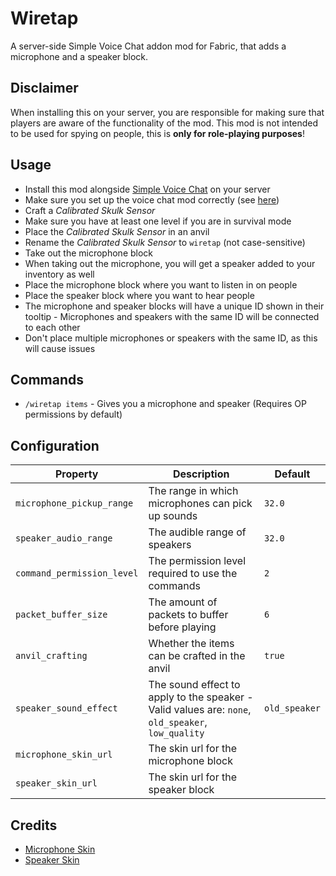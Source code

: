 # Wiretap

A server-side Simple Voice Chat addon mod for Fabric, that adds a microphone and a speaker block.

## Disclaimer

When installing this on your server,
you are responsible for making sure that players are aware of the functionality of the mod.
This mod is not intended to be used for spying on people, this is **only for role-playing purposes**!

## Usage

- Install this mod alongside [Simple Voice Chat](https://modrinth.com/plugin/simple-voice-chat) on your server
- Make sure you set up the voice chat mod correctly (see [here](https://modrepo.de/minecraft/voicechat/wiki/server_setup))
- Craft a *Calibrated Skulk Sensor*
- Make sure you have at least one level if you are in survival mode
- Place the *Calibrated Skulk Sensor* in an anvil
- Rename the *Calibrated Skulk Sensor* to `wiretap` (not case-sensitive)
- Take out the microphone block
- When taking out the microphone, you will get a speaker added to your inventory as well
- Place the microphone block where you want to listen in on people
- Place the speaker block where you want to hear people
- The microphone and speaker blocks will have a unique ID shown in their tooltip - Microphones and speakers with the same ID will be connected to each other
- Don't place multiple microphones or speakers with the same ID, as this will cause issues

## Commands

- `/wiretap items` - Gives you a microphone and speaker (Requires OP permissions by default)

## Configuration

| Property                   | Description                                                                                       | Default       |
|----------------------------|---------------------------------------------------------------------------------------------------|---------------|
| `microphone_pickup_range`  | The range in which microphones can pick up sounds                                                 | `32.0`        |
| `speaker_audio_range`      | The audible range of speakers                                                                     | `32.0`        |
| `command_permission_level` | The permission level required to use the commands                                                 | `2`           |
| `packet_buffer_size`       | The amount of packets to buffer before playing                                                    | `6`           |
| `anvil_crafting`           | Whether the items can be crafted in the anvil                                                     | `true`        |
| `speaker_sound_effect`     | The sound effect to apply to the speaker - Valid values are: `none`, `old_speaker`, `low_quality` | `old_speaker` |
| `microphone_skin_url`      | The skin url for the microphone block                                                             |               |
| `speaker_skin_url`         | The skin url for the speaker block                                                                |               |

## Credits

- [Microphone Skin](https://minecraft-heads.com/custom-heads/decoration/6360-studio-microphone)
- [Speaker Skin](https://minecraft-heads.com/custom-heads/decoration/215-radio)
